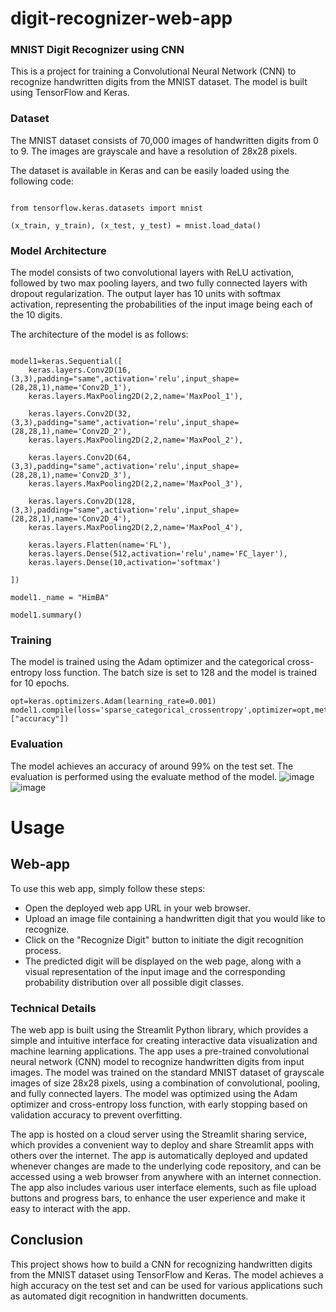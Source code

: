 # digit-recognizer-web-app

### MNIST Digit Recognizer using CNN
This is a project for training a Convolutional Neural Network (CNN) to recognize handwritten digits from the MNIST dataset. The model is built using TensorFlow and Keras.

### Dataset
The MNIST dataset consists of 70,000 images of handwritten digits from 0 to 9. The images are grayscale and have a resolution of 28x28 pixels.

The dataset is available in Keras and can be easily loaded using the following code:


```

from tensorflow.keras.datasets import mnist

(x_train, y_train), (x_test, y_test) = mnist.load_data()
```
### Model Architecture
The model consists of two convolutional layers with ReLU activation, followed by two max pooling layers, and two fully connected layers with dropout regularization. The output layer has 10 units with softmax activation, representing the probabilities of the input image being each of the 10 digits.

The architecture of the model is as follows:
```

model1=keras.Sequential([
    keras.layers.Conv2D(16,(3,3),padding="same",activation='relu',input_shape=(28,28,1),name='Conv2D_1'),
    keras.layers.MaxPooling2D(2,2,name='MaxPool_1'),
    
    keras.layers.Conv2D(32,(3,3),padding="same",activation='relu',input_shape=(28,28,1),name='Conv2D_2'),
    keras.layers.MaxPooling2D(2,2,name='MaxPool_2'),
    
    keras.layers.Conv2D(64,(3,3),padding="same",activation='relu',input_shape=(28,28,1),name='Conv2D_3'),
    keras.layers.MaxPooling2D(2,2,name='MaxPool_3'),
    
    keras.layers.Conv2D(128,(3,3),padding="same",activation='relu',input_shape=(28,28,1),name='Conv2D_4'),
    keras.layers.MaxPooling2D(2,2,name='MaxPool_4'),
    
    keras.layers.Flatten(name='FL'),
    keras.layers.Dense(512,activation='relu',name='FC_layer'),
    keras.layers.Dense(10,activation='softmax')
    
])

model1._name = "HimBA"

model1.summary()
```
### Training
The model is trained using the Adam optimizer and the categorical cross-entropy loss function. The batch size is set to 128 and the model is trained for 10 epochs.

```
opt=keras.optimizers.Adam(learning_rate=0.001)
model1.compile(loss='sparse_categorical_crossentropy',optimizer=opt,metrics=["accuracy"])
```
### Evaluation
The model achieves an accuracy of around 99% on the test set. The evaluation is performed using the evaluate method of the model.
![image](https://user-images.githubusercontent.com/130960032/232430349-76424e5b-fd12-42ee-bf84-0501b581b006.png)
![image](https://user-images.githubusercontent.com/130960032/232430532-06f5e3da-833f-46a6-a2da-dc3c89a3613f.png)

# Usage

## Web-app
To use this web app, simply follow these steps:

* Open the deployed web app URL in your web browser.
* Upload an image file containing a handwritten digit that you would like to recognize.
* Click on the "Recognize Digit" button to initiate the digit recognition process.
* The predicted digit will be displayed on the web page, along with a visual representation of the input image and the corresponding probability distribution over all possible digit classes.

### Technical Details
The web app is built using the Streamlit Python library, which provides a simple and intuitive interface for creating interactive data visualization and machine learning applications. The app uses a pre-trained convolutional neural network (CNN) model to recognize handwritten digits from input images. The model was trained on the standard MNIST dataset of grayscale images of size 28x28 pixels, using a combination of convolutional, pooling, and fully connected layers. The model was optimized using the Adam optimizer and cross-entropy loss function, with early stopping based on validation accuracy to prevent overfitting.

The app is hosted on a cloud server using the Streamlit sharing service, which provides a convenient way to deploy and share Streamlit apps with others over the internet. The app is automatically deployed and updated whenever changes are made to the underlying code repository, and can be accessed using a web browser from anywhere with an internet connection. The app also includes various user interface elements, such as file upload buttons and progress bars, to enhance the user experience and make it easy to interact with the app.




## Conclusion
This project shows how to build a CNN for recognizing handwritten digits from the MNIST dataset using TensorFlow and Keras. The model achieves a high accuracy on the test set and can be used for various applications such as automated digit recognition in handwritten documents.
